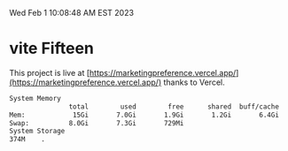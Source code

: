 Wed Feb  1 10:08:48 AM EST 2023

# vite Fifteen


This project is live at [https://marketingpreference.vercel.app/](https://marketingpreference.vercel.app/) thanks to Vercel.

```bash
System Memory
               total        used        free      shared  buff/cache   available
Mem:            15Gi       7.0Gi       1.9Gi       1.2Gi       6.4Gi       6.6Gi
Swap:          8.0Gi       7.3Gi       729Mi
System Storage
374M	.
```
```bash
